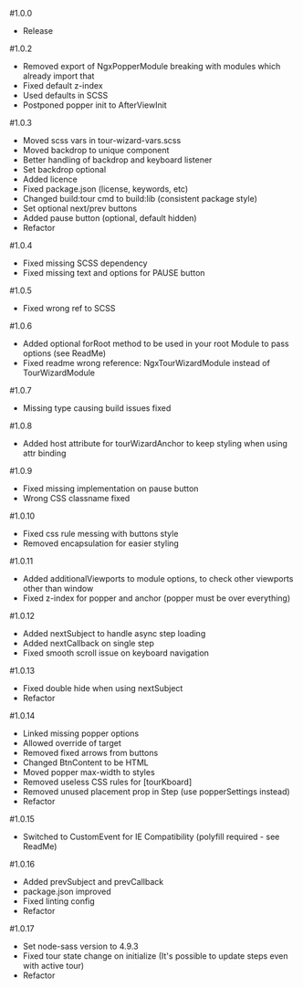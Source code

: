 #1.0.0
* Release

#1.0.2
* Removed export of NgxPopperModule breaking with modules which already import that
* Fixed default z-index
* Used defaults in SCSS
* Postponed popper init to AfterViewInit

#1.0.3
* Moved scss vars in tour-wizard-vars.scss
* Moved backdrop to unique component
* Better handling of backdrop and keyboard listener
* Set backdrop optional
* Added licence
* Fixed package.json (license, keywords, etc)
* Changed build:tour cmd to build:lib (consistent package style)
* Set optional next/prev buttons
* Added pause button (optional, default hidden)
* Refactor

#1.0.4
* Fixed missing SCSS dependency
* Fixed missing text and options for PAUSE button

#1.0.5
* Fixed wrong ref to SCSS

#1.0.6
* Added optional forRoot method to be used in your root Module to pass options (see ReadMe)
* Fixed readme wrong reference: NgxTourWizardModule instead of TourWizardModule

#1.0.7
* Missing type causing build issues fixed

#1.0.8
* Added host attribute for tourWizardAnchor to keep styling when using attr binding

#1.0.9
* Fixed missing implementation on pause button
* Wrong CSS classname fixed

#1.0.10
* Fixed css rule messing with buttons style
* Removed encapsulation for easier styling

#1.0.11
* Added additionalViewports to module options, to check other viewports other than window
* Fixed z-index for popper and anchor (popper must be over everything)

#1.0.12
* Added nextSubject to handle async step loading
* Added nextCallback on single step
* Fixed smooth scroll issue on keyboard navigation

#1.0.13
* Fixed double hide when using nextSubject
* Refactor

#1.0.14
* Linked missing popper options
* Allowed override of target
* Removed fixed arrows from buttons
* Changed BtnContent to be HTML
* Moved popper max-width to styles
* Removed useless CSS rules for [tourKboard]
* Removed unused placement prop in Step (use popperSettings instead)
* Refactor

#1.0.15
* Switched to CustomEvent for IE Compatibility (polyfill required - see ReadMe)

#1.0.16
* Added prevSubject and prevCallback
* package.json improved
* Fixed linting config
* Refactor

#1.0.17
* Set node-sass version to 4.9.3
* Fixed tour state change on initialize (It's possible to update steps even with active tour)
* Refactor
